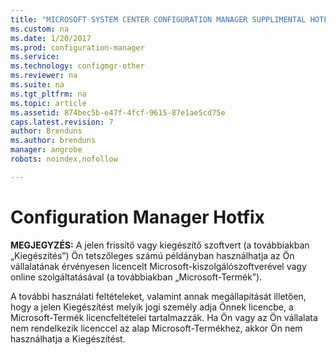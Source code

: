 ```yaml
---
title: "MICROSOFT SYSTEM CENTER CONFIGURATION MANAGER SUPPLIMENTAL HOTFIX | Microsoft Docs"
ms.custom: na
ms.date: 1/20/2017
ms.prod: configuration-manager
ms.service:
ms.technology: configmgr-other
ms.reviewer: na
ms.suite: na
ms.tgt_pltfrm: na
ms.topic: article
ms.assetid: 874bec5b-e47f-4fcf-9615-87e1ae5cd75e
caps.latest.revision: 7
author: Brenduns
ms.author: brenduns
manager: angrobe
robots: noindex,nofollow

---
```


# Configuration Manager Hotfix
**MEGJEGYZÉS:** A jelen frissítő vagy kiegészítő szoftvert (a továbbiakban „Kiegészítés”) Ön tetszőleges számú példányban használhatja az Ön vállalatának érvényesen licencelt Microsoft-kiszolgálószoftverével vagy online szolgáltatásával (a továbbiakban „Microsoft-Termék”). 

A további használati feltételeket, valamint annak megállapítását illetően, hogy a jelen Kiegészítést melyik jogi személy adja Önnek licencbe, a Microsoft-Termék licencfeltételei tartalmazzák. Ha Ön vagy az Ön vállalata nem rendelkezik licenccel az alap Microsoft-Termékhez, akkor Ön nem használhatja a Kiegészítést. 
